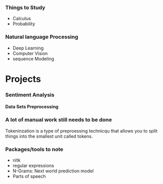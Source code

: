 ### Things to Study
- Calculus
- Probability

### Natural language Processing
- Deep Learning 
- Computer Vision
- sequence Modeling

# Projects
### Sentiment Analysis

#### Data Sets Preprocessing

### A lot of manual work still needs to be done

<p>Tokeninzation is a type of preproessing technicqu that allows you to split things into the smallest unit called tokens.</p>


### Packages/tools to note

- nltk
- regular expressions
- N-Grams: Next world prediction model
- Parts of speech




